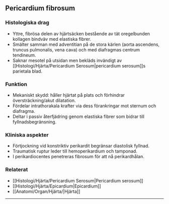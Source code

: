 ## Pericardium fibrosum

### Histologiska drag
- Yttre, fibrösa delen av hjärtsäcken bestående av tät oregelbunden kollagen bindväv med elastiska fibrer.
- Smälter samman med adventitian på de stora kärlen (aorta ascendens, truncus pulmonalis, vena cava) och med diafragmas centrum tendineum.
- Saknar mesotel på utsidan men bekläds invändigt av [[Histologi/Hjärta/Pericardium Serosum|pericardium serosum]]s parietala blad.

### Funktion
- Mekaniskt skydd: håller hjärtat på plats och förhindrar översträckning/akut dilatation.
- Fördelar intrathorakala krafter via dess förankringar mot sternum och diafragma.
- Deltar i passiv återfjädring genom elastiska fibrer som bidrar till fyllnadsbegränsning.

### Kliniska aspekter
- Förtjockning vid konstriktiv perikardit begränsar diastolisk fyllnad.
- Traumatisk ruptur leder till hemoperikardium och tamponad.
- I perikardiocentes penetreras fibrosum för att nå perikardhålan.

### Relaterat
- [[Histologi/Hjärta/Pericardium Serosum|Pericardium serosum]]
- [[Histologi/Hjärta/Epicardium|Epicardium]]
- [[Anatomi/Organ/Hjärta/|Hjärta]]

---
